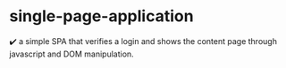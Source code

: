 # single-page-application
✔️ a simple SPA that verifies a login and shows the content page through javascript and DOM manipulation.
